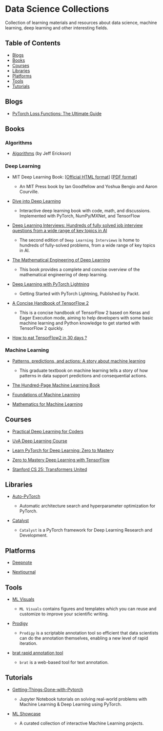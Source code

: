 # Data Science Collections

Collection of learning materials and resources about data science, machine learning, deep learning and other interesting fields.

## Table of Contents

* [Blogs](#Blogs)
* [Books](#Books)
* [Courses](#Courses)
* [Libraries](#Libraries)
* [Platforms](#Platforms)
* [Tools](#Tools)
* [Tutorials](#Tutorials)

## Blogs

* [PyTorch Loss Functions: The Ultimate Guide](https://neptune.ai/blog/pytorch-loss-functions)

## Books

### Algorithms

* [Algorithms](http://jeffe.cs.illinois.edu/teaching/algorithms/#book) (by Jeff Erickson)

### Deep Learning

* MIT Deep Learning Book: [[Official HTML format](https://www.deeplearningbook.org/)] [[PDF format](https://github.com/janishar/mit-deep-learning-book-pdf)]
  
  * An MIT Press book by Ian Goodfellow and Yoshua Bengio and Aaron Courville.

* [Dive into Deep Learning](https://d2l.ai/)
  
  * Interactive deep learning book with code, math, and discussions. Implemented with PyTorch, NumPy/MXNet, and TensorFlow
- [Deep Learning Interviews: Hundreds of fully solved job interview questions from a wide range of key topics in AI](https://github.com/BoltzmannEntropy/interviews.ai)
  
  - The second edition of `Deep Learning Interviews` is home to hundreds of fully-solved problems, from a wide range of key topics in AI.

- [The Mathematical Engineering of Deep Learning](https://deeplearningmath.org/)
  
  - This book provides a complete and concise overview of the mathematical engineering of deep learning.

- [Deep Learning with PyTorch Lightning](https://github.com/PacktPublishing/Deep-Learning-with-PyTorch-Lightning)
  
  - Getting Started with PyTorch Lightning, Published by Packt.

- [A Concise Handbook of TensorFlow 2](https://tf.wiki/)
  
  - This is a concise handbook of TensorFlow 2 based on Keras and Eager Execution mode, aiming to help developers with some basic machine learning and Python knowledge to get started with TensorFlow 2 quickly.

- [How to eat TensorFlow2 in 30 days ?](https://jackiexiao.github.io/eat_tensorflow2_in_30_days/)

### Machine Learning

* [Patterns, predictions, and actions: A story about machine learning](https://mlstory.org/)
  
  * This graduate textbook on machine learning tells a story of how patterns in data support predictions and consequential actions.

* [The Hundred-Page Machine Learning Book](http://themlbook.com/wiki/doku.php)

* [Foundations of Machine Learning](https://cs.nyu.edu/~mohri/mlbook/)

* [Mathematics for Machine Learning](https://mml-book.github.io/)

## Courses

* [Practical Deep Learning for Coders](https://course.fast.ai/)

* [UvA Deep Learning Course](https://uvadlc.github.io/)

* [Learn PyTorch for Deep Learning: Zero to Mastery](https://www.learnpytorch.io/)

* [Zero to Mastery Deep Learning with TensorFlow](https://dev.mrdbourke.com/tensorflow-deep-learning/)

* [Stanford CS 25: Transformers United](https://web.stanford.edu/class/cs25/)

## Libraries

* [Auto-PyTorch](https://github.com/automl/Auto-PyTorch)
  
  * Automatic architecture search and hyperparameter optimization for PyTorch.

* [Catalyst](https://github.com/catalyst-team/catalyst)
  
  * `Catalyst` is a PyTorch framework for Deep Learning Research and Development. 

## Platforms

* [Deepnote](https://deepnote.com/)

* [Nextjournal](https://nextjournal.com/home)

## Tools

* [ML Visuals](https://github.com/dair-ai/ml-visuals)
  
  * `ML Visuals` contains figures and templates which you can reuse and customize to improve your scientific writing.

* [Prodigy](https://prodi.gy/)
  
  * `Prodigy` is a scriptable annotation tool so efficient that data scientists can do the annotation themselves, enabling a new level of rapid iteration.

* [brat rapid annotation tool](http://brat.nlplab.org/)
  
  * `brat` is a web-based tool for text annotation.

## Tutorials

* [Getting-Things-Done-with-Pytorch](https://github.com/curiousily/Getting-Things-Done-with-Pytorch)
  
  * Jupyter Notebook tutorials on solving real-world problems with Machine Learning & Deep Learning using PyTorch.

* [ML Showcase](https://ml-showcase.paperspace.com/)
  
  * A curated collection of interactive Machine Learning projects.

